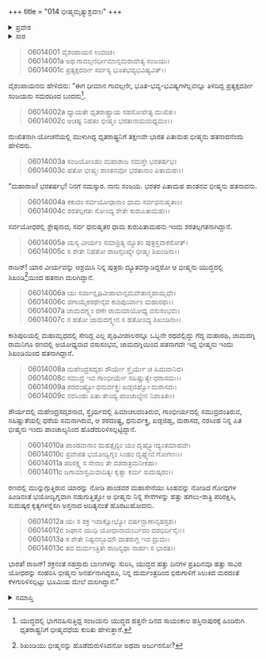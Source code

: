 +++
title = "014 ಭೀಷ್ಮಮೃತ್ಯುಶ್ರವಣಃ"
+++

<details><summary>ಪ್ರವೇಶ</summary>


।।   ಓಂ ಓಂ ನಮೋ ನಾರಾಯಣಾಯ।।   ಶ್ರೀ ವೇದವ್ಯಾಸಾಯ ನಮಃ ।।

ಶ್ರೀ ಕೃಷ್ಣದ್ವೈಪಾಯನ ವೇದವ್ಯಾಸ ವಿರಚಿತ  

**ಶ್ರೀ ಮಹಾಭಾರತ**

**ಭೀಷ್ಮ ಪರ್ವ**

**ಭಗವದ್ಗೀತಾ ಪರ್ವ**

**ಅಧ್ಯಾಯ 14**

</details>

<details><summary>ಸಾರ</summary>

ಭೀಷ್ಮನು ಹತನಾದ ಸುದ್ದಿಯನ್ನು ಸಂಜಯನು ಧೃತರಾಷ್ಟ್ರನಿಗೆ ಹೇಳಿದುದು (1-13)


</details>


> 06014001 ವೈಶಂಪಾಯನ ಉವಾಚ।   
06014001a ಅಥ ಗಾವಲ್ಗಣಿರ್ಧೀಮಾನ್ಸಮರಾದೇತ್ಯ ಸಂಜಯಃ।   
06014001c ಪ್ರತ್ಯಕ್ಷದರ್ಶೀ ಸರ್ವಸ್ಯ ಭೂತಭವ್ಯಭವಿಷ್ಯವಿತ್।।

ವೈಶಂಪಾಯನನು ಹೇಳಿದನು: “ಈಗ ಧೀಮಾನ ಗಾವಲ್ಗಣೀ, ಭೂತ-ಭವ್ಯ-ಭವಿಷ್ಯಗಳೆಲ್ಲವನ್ನೂ ತಿಳಿದಿದ್ದ ಪ್ರತ್ಯಕ್ಷದರ್ಶೀ ಸಂಜಯನು ಸಮರದಿಂದ ಬಂದನು[^1].

> 06014002a ಧ್ಯಾಯತೇ ಧೃತರಾಷ್ಟ್ರಾಯ ಸಹಸೋಪೇತ್ಯ ದುಃಖಿತಃ।   
06014002c ಆಚಷ್ಟ ನಿಹತಂ ಭೀಷ್ಮಂ ಭರತಾನಾಮಮಧ್ಯಮಂ।।

ದುಃಖಿತನಾಗಿ ಯೋಚನೆಯಲ್ಲಿ ಮುಳುಗಿದ್ದ ಧೃತರಾಷ್ಟ್ರನಿಗೆ ತಕ್ಷಣವೇ ಭಾರತ ಪಿತಾಮಹ ಭೀಷ್ಮನು ಹತನಾದನೆಂದು ಹೇಳಿದನು.

> 06014003a ಸಂಜಯೋಽಹಂ ಮಹಾರಾಜ ನಮಸ್ತೇ ಭರತರ್ಷಭ।   
06014003c ಹತೋ ಭೀಷ್ಮಃ ಶಾಂತನವೋ ಭರತಾನಾಂ ಪಿತಾಮಹಃ।।

“ಮಹಾರಾಜ! ಭರತರ್ಷಭ! ನಿನಗೆ ನಮಸ್ಕಾರ. ನಾನು ಸಂಜಯ. ಭರತರ ಪಿತಾಮಹ ಶಾಂತನವ ಭೀಷ್ಮನು ಹತನಾದನು.

> 06014004a ಕಕುದಂ ಸರ್ವಯೋಧಾನಾಂ ಧಾಮ ಸರ್ವಧನುಷ್ಮತಾಂ।   
06014004c ಶರತಲ್ಪಗತಃ ಸೋಽದ್ಯ ಶೇತೇ ಕುರುಪಿತಾಮಹಃ।।

ಸರ್ವಯೋಧರಲ್ಲಿ ಶ್ರೇಷ್ಠನಾದ, ಸರ್ವ ಧನುಷ್ಮತರ ಧಾಮ ಕುರುಪಿತಾಮಹನು ಇಂದು ಶರತಲ್ಪಗತನಾಗಿದ್ದಾನೆ.

> 06014005a ಯಸ್ಯ ವೀರ್ಯಂ ಸಮಾಶ್ರಿತ್ಯ ದ್ಯೂತಂ ಪುತ್ರಸ್ತವಾಕರೋತ್।   
06014005c ಸ ಶೇತೇ ನಿಹತೋ ರಾಜನ್ಸಂಖ್ಯೇ ಭೀಷ್ಮಃ ಶಿಖಂಡಿನಾ।।

ರಾಜನ್! ಯಾರ ವೀರ್ಯವನ್ನು ಆಶ್ರಯಿಸಿ ನಿನ್ನ ಪುತ್ರರು ದ್ಯೂತವನ್ನಾಡಿದ್ದರೋ ಆ ಭೀಷ್ಮನು ಯುದ್ಧದಲ್ಲಿ ಶಿಖಂಡಿ[^2]ಯಿಂದ ಹತನಾಗಿ ಮಲಗಿದ್ದಾನೆ.

> 06014006a ಯಃ ಸರ್ವಾನ್ಪೃಥಿವೀಪಾಲಾನ್ಸಮವೇತಾನ್ಮಹಾಮೃಧೇ।   
06014006c ಜಿಗಾಯೈಕರಥೇನೈವ ಕಾಶಿಪುರ್ಯಾಂ ಮಹಾರಥಃ।।   
06014007a ಜಾಮದಗ್ನ್ಯಂ ರಣೇ ರಾಮಮಾಯೋಧ್ಯ ವಸುಸಂಭವಃ।   
06014007c ನ ಹತೋ ಜಾಮದಗ್ನ್ಯೇನ ಸ ಹತೋಽದ್ಯ ಶಿಖಂಡಿನಾ।।

ಕಾಶಿಪುರಿಯಲ್ಲಿ ಮಹಾಮೃಧದಲ್ಲಿ ಸೇರಿದ್ದ ಎಲ್ಲ ಪೃಥಿವೀಪಾಲರನ್ನೂ ಒಬ್ಬನೇ ರಥದಲ್ಲಿದ್ದು ಗೆದ್ದ ಮಹಾರಥಿ, ಜಾಮದಗ್ನಿ ರಾಮನಿಗೂ ರಣದಲ್ಲಿ ಅಯೋಧ್ಯನಾದ ವಸುಸಂಭವ, ಜಾಮದಗ್ನಿಯಿಂದ ಹತನಾಗದೇ ಇದ್ದ ಭೀಷ್ಮನು ಇಂದು ಶಿಖಂಡಿಯಿಂದ ಹತನಾಗಿದ್ದಾನೆ.

> 06014008a ಮಹೇಂದ್ರಸದೃಶಃ ಶೌರ್ಯೇ ಸ್ಥೈರ್ಯೇ ಚ ಹಿಮವಾನಿವ।   
06014008c ಸಮುದ್ರ ಇವ ಗಾಂಭೀರ್ಯೇ ಸಹಿಷ್ಣುತ್ವೇ ಧರಾಸಮಃ।।   
06014009a ಶರದಂಷ್ಟ್ರೋ ಧನುರ್ವಕ್ತ್ರಃ ಖಡ್ಗಜಿಹ್ವೋ ದುರಾಸದಃ।   
06014009c ನರಸಿಂಹಃ ಪಿತಾ ತೇಽದ್ಯ ಪಾಂಚಾಲ್ಯೇನ ನಿಪಾತಿತಃ।।

ಶೌರ್ಯದಲ್ಲಿ ಮಹೇಂದ್ರಸದೃಶನಾದ, ಸ್ಥೈರ್ಯದಲ್ಲಿ ಹಿಮಾಚಲದಂತಿರುವ, ಗಾಂಭೀರ್ಯದಲ್ಲಿ ಸಮುದ್ರದಂತಿರುವ, ಸಹಿಷ್ಣುತೆಯಲ್ಲಿ ಧರೆಯ ಸಮನಾಗಿರುವ, ಆ ಶರದಂಷ್ಟ್ರ, ಧನುರ್ವಕ್ತ್ರ, ಖಡ್ಗಜಿಹ್ವ, ದುರಾಸದ, ನರಸಿಂಹ ನಿನ್ನ ಪಿತ ಭೀಷ್ಮನು ಇಂದು ಪಾಂಚಾಲ್ಯನಿಂದ ಹೊಡೆದುರಿಳಿಸಲ್ಪಟ್ಟಿದ್ದಾನೆ.

> 06014010a ಪಾಂಡವಾನಾಂ ಮಹತ್ಸೈನ್ಯಂ ಯಂ ದೃಷ್ಟ್ವೋದ್ಯಂತಮಾಹವೇ।   
06014010c ಪ್ರವೇಪತ ಭಯೋದ್ವಿಗ್ನಂ ಸಿಂಹಂ ದೃಷ್ಟ್ವೇವ ಗೋಗಣಃ।।   
06014011a ಪರಿರಕ್ಷ್ಯ ಸ ಸೇನಾಂ ತೇ ದಶರಾತ್ರಮನೀಕಹಾ।   
06014011c ಜಗಾಮಾಸ್ತಮಿವಾದಿತ್ಯಃ ಕೃತ್ವಾ ಕರ್ಮ ಸುದುಷ್ಕರಂ।।

ರಣದಲ್ಲಿ ಮುನ್ನುಗ್ಗುತ್ತಿರುವ ಯಾರನ್ನು ನೋಡಿ ಪಾಂಡವರ ಮಹಾಸೇನೆಯು ಸಿಂಹವನ್ನು ನೋಡಿದ ಗೋವುಗಳ ಹಿಂಡಿನಂತೆ ಭಯೋದ್ವಿಗ್ನವಾಗಿ ನಡುಗುತ್ತಿತ್ತೋ ಆ ಭೀಷ್ಮನು ನಿನ್ನ ಸೇನೆಗಳನ್ನು ಹತ್ತು ಹಗಲು-ರಾತ್ರಿ ಪರಿರಕ್ಷಿಸಿ, ಸುದುಷ್ಕರ ಕೃತ್ಯಗಳನ್ನೆಸಗಿ ಅಸ್ತನಾದ ಆದಿತ್ಯನಂತೆ ಹೊರಟುಹೋದನು.

> 06014012a ಯಃ ಸ ಶಕ್ರ ಇವಾಕ್ಷೋಭ್ಯೋ ವರ್ಷನ್ಬಾಣಾನ್ಸಹಸ್ರಶಃ।   
06014012c ಜಘಾನ ಯುಧಿ ಯೋಧಾನಾಮರ್ಬುದಂ ದಶಭಿರ್ದಿನೈಃ।।   
06014013a ಸ ಶೇತೇ ನಿಷ್ಟನನ್ಭೂಮೌ ವಾತರುಗ್ಣ ಇವ ದ್ರುಮಃ।   
06014013c ತವ ದುರ್ಮಂತ್ರಿತೇ ರಾಜನ್ಯಥಾ ನಾರ್ಹಃ ಸ ಭಾರತ।।

ಭಾರತ! ರಾಜನ್! ಶಕ್ರನಂತೆ ಸಹಸ್ರಾರು ಬಾಣಗಳನ್ನು ಸುರಿಸಿ, ಯುದ್ಧದ ಹತ್ತು ದಿನಗಳ ಪ್ರತಿದಿನವೂ ಹತ್ತು ಸಾವಿರ ಯೋಧರನ್ನು ಸಂಹರಿಸಿ ಭೀಷ್ಮನು ಅನರ್ಹನಾಗಿದ್ದರೂ, ನಿನ್ನ ದುರ್ಮಂತ್ರದಿಂದ ಭಿರುಗಾಳಿಗೆ ಸಿಲುಕಿದ ಮರದಂತೆ ಕೆಳಗುರಿಳಿಸಲ್ಪಟ್ಟು ಭೂಮಿಯ ಮೇಲೆ ಮಲಗಿದ್ದಾನೆ.”



<details><summary>ಸಮಾಪ್ತಿ</summary>


ಇತಿ ಶ್ರೀ ಮಹಾಭಾರತೇ ಭೀಷ್ಮ ಪರ್ವಣಿ ಭಗವದ್ಗೀತಾ ಪರ್ವಣಿ ಭೀಷ್ಮಮೃತ್ಯುಶ್ರವಣೇ ಚತುರ್ದಶೋಽಧ್ಯಾಯಃ।।  
ಇದು ಶ್ರೀ ಮಹಾಭಾರತದಲ್ಲಿ ಭೀಷ್ಮ ಪರ್ವದಲ್ಲಿ ಭಗವದ್ಗೀತಾ ಪರ್ವದಲ್ಲಿ ಭೀಷ್ಮಮೃತ್ಯುಶ್ರವಣವೆಂಬ ಹದಿನಾಲ್ಕನೇ ಅಧ್ಯಾಯವು.


</details>

[^1]: ಯುದ್ಧದಲ್ಲಿ ಭಾಗವಹಿಸುತ್ತಿದ್ದ ಸಂಜಯನು ಯುದ್ಧದ ಹತ್ತನೇ ದಿನದ ಸಾಯಂಕಾಲ ಹಸ್ತಿನಾಪುರಕ್ಕೆ ಹಿಂದಿರುಗಿ ಧೃತರಾಷ್ಟ್ರನಿಗೆ ಭೀಷ್ಮವಧೆಯ ಕುರಿತು ಹೇಳುತ್ತಾನೆ.

[^2]: ಶಿಖಂಡಿಯು ಭೀಷ್ಮನನ್ನು ಹೊಡೆದುರುಳಿಸಿದನೋ ಅಥವಾ ಅರ್ಜುನನೋ?
